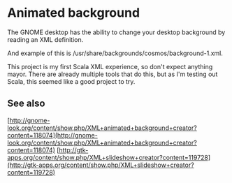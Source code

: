Animated background
===================

The GNOME desktop has the ability to change your desktop background by reading an XML definition.

And example of this is /usr/share/backgrounds/cosmos/background-1.xml.


This project is my first Scala XML experience, so don't expect anything mayor.
There are already multiple tools that do this, but as I'm testing out Scala, this seemed like a good project to try.


See also
--------
[http://gnome-look.org/content/show.php/XML+animated+background+creator?content=118074](http://gnome-look.org/content/show.php/XML+animated+background+creator?content=118074)
[http://gtk-apps.org/content/show.php/XML+slideshow+creator?content=119728](http://gtk-apps.org/content/show.php/XML+slideshow+creator?content=119728)
